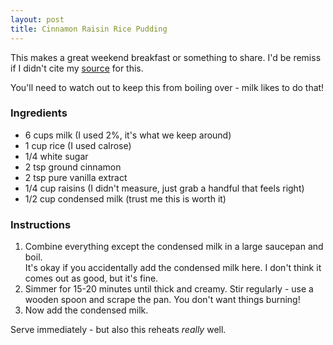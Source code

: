 ```yaml
---
layout: post
title: Cinnamon Raisin Rice Pudding
---
```


This makes a great weekend breakfast or something to share. I'd be remiss if I didn't cite my [source][] for this. 

You'll need to watch out to keep this from boiling over - milk likes to do that!

### Ingredients

* 6 cups milk (I used 2%, it's what we keep around)
* 1 cup rice (I used calrose)
* 1/4 white sugar
* 2 tsp ground cinnamon
* 2 tsp pure vanilla extract 
* 1/4 cup raisins (I didn't measure, just grab a handful that feels right)
* 1/2 cup condensed milk (trust me this is worth it)

### Instructions

1. Combine everything except the condensed milk in a large saucepan and boil.    
   It's okay if you accidentally add the condensed milk here. I don't think it comes out as good, but it's fine.
2. Simmer for 15-20 minutes until thick and creamy. Stir regularly - use a wooden spoon and
scrape the pan. You don't want things burning!
3. Now add the condensed milk.

Serve immediately - but also this reheats *really* well.

[source]: https://cafedelites.com/easy-cinnamon-raisin-rice-pudding/
